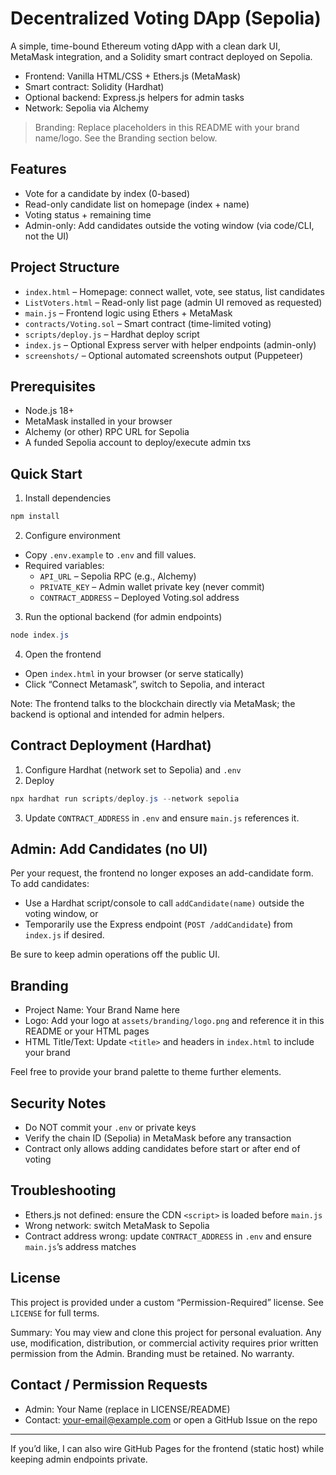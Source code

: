# Decentralized Voting DApp (Sepolia)

A simple, time-bound Ethereum voting dApp with a clean dark UI, MetaMask integration, and a Solidity smart contract deployed on Sepolia.

- Frontend: Vanilla HTML/CSS + Ethers.js (MetaMask)
- Smart contract: Solidity (Hardhat)
- Optional backend: Express.js helpers for admin tasks
- Network: Sepolia via Alchemy

> Branding: Replace placeholders in this README with your brand name/logo. See the Branding section below.

## Features

- Vote for a candidate by index (0-based)
- Read-only candidate list on homepage (index + name)
- Voting status + remaining time
- Admin-only: Add candidates outside the voting window (via code/CLI, not the UI)

## Project Structure

- `index.html` – Homepage: connect wallet, vote, see status, list candidates
- `ListVoters.html` – Read-only list page (admin UI removed as requested)
- `main.js` – Frontend logic using Ethers + MetaMask
- `contracts/Voting.sol` – Smart contract (time-limited voting)
- `scripts/deploy.js` – Hardhat deploy script
- `index.js` – Optional Express server with helper endpoints (admin-only)
- `screenshots/` – Optional automated screenshots output (Puppeteer)

## Prerequisites

- Node.js 18+
- MetaMask installed in your browser
- Alchemy (or other) RPC URL for Sepolia
- A funded Sepolia account to deploy/execute admin txs

## Quick Start

1) Install dependencies

```powershell
npm install
```

2) Configure environment

- Copy `.env.example` to `.env` and fill values.
- Required variables:
  - `API_URL` – Sepolia RPC (e.g., Alchemy)
  - `PRIVATE_KEY` – Admin wallet private key (never commit)
  - `CONTRACT_ADDRESS` – Deployed Voting.sol address

3) Run the optional backend (for admin endpoints)

```powershell
node index.js
```

4) Open the frontend

- Open `index.html` in your browser (or serve statically)
- Click “Connect Metamask”, switch to Sepolia, and interact

Note: The frontend talks to the blockchain directly via MetaMask; the backend is optional and intended for admin helpers.

## Contract Deployment (Hardhat)

1) Configure Hardhat (network set to Sepolia) and `.env`
2) Deploy

```powershell
npx hardhat run scripts/deploy.js --network sepolia
```

3) Update `CONTRACT_ADDRESS` in `.env` and ensure `main.js` references it.

## Admin: Add Candidates (no UI)

Per your request, the frontend no longer exposes an add-candidate form. To add candidates:

- Use a Hardhat script/console to call `addCandidate(name)` outside the voting window, or
- Temporarily use the Express endpoint (`POST /addCandidate`) from `index.js` if desired.

Be sure to keep admin operations off the public UI.

## Branding

- Project Name: Your Brand Name here
- Logo: Add your logo at `assets/branding/logo.png` and reference it in this README or your HTML pages
- HTML Title/Text: Update `<title>` and headers in `index.html` to include your brand

Feel free to provide your brand palette to theme further elements.

## Security Notes

- Do NOT commit your `.env` or private keys
- Verify the chain ID (Sepolia) in MetaMask before any transaction
- Contract only allows adding candidates before start or after end of voting

## Troubleshooting

- Ethers.js not defined: ensure the CDN `<script>` is loaded before `main.js`
- Wrong network: switch MetaMask to Sepolia
- Contract address wrong: update `CONTRACT_ADDRESS` in `.env` and ensure `main.js`’s address matches

## License

This project is provided under a custom “Permission-Required” license. See `LICENSE` for full terms.

Summary: You may view and clone this project for personal evaluation. Any use, modification, distribution, or commercial activity requires prior written permission from the Admin. Branding must be retained. No warranty.

## Contact / Permission Requests

- Admin: Your Name (replace in LICENSE/README)
- Contact: your-email@example.com or open a GitHub Issue on the repo

---

If you’d like, I can also wire GitHub Pages for the frontend (static host) while keeping admin endpoints private.
